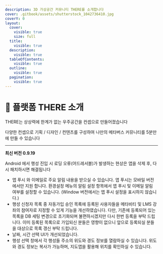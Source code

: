 ```yaml
---
description: 3D 가상공간 커뮤니티 THERE를 소개합니다
cover: .gitbook/assets/shutterstock_1042736410.jpg
coverY: 0
layout:
  cover:
    visible: true
    size: full
  title:
    visible: true
  description:
    visible: true
  tableOfContents:
    visible: true
  outline:
    visible: true
  pagination:
    visible: true
---
```


# 🌌 플랫폼 THERE 소개

THERE는 상상력에 한계가 없는 우주공간을 컨셉으로 만들어졌습니다

다양한 컨셉으로 기획 / 디자인 / 컨텐츠를 구성하여 나만의 메타버스 커뮤니티를 5분만에 만들 수 있습니다





***

**최신 버전 0.9.19**&#x20;

Android 에서 행성 진입 시 로딩 오류(어드레서블)가 발생하는 현상은 앱을 삭제 후, 다시 패치하시면 해결됩니다

* 앱 푸시 와 이메일로 주요 알림 내용을 받으실 수 있습니다. 앱 푸시는 모바일 버전에서만 지원 합니다. 환경설정 메뉴의 알림 설정 항목에서 앱 푸시 및 이메일 알림 여부를 설정할 수 있습니다. (Window 버전에서는 앱 푸시 설정을 표시하지 않습니다.)
* 행성 신청자 목록 중 자동가입 승인 목록에 등록된 사용자들을 메타비티 및 LMS 강좌의 참여자로 지정할 수 있게 기능을 개선하였습니다. 다만, 기존에 등록되어 있는 목록을 DB 세팅 변경으로 초기화되며 불편하시겠지만 다시 한번 등록을 부탁 드립니다. 이미 등록된 목록으로 가입되신 분들은 영향이 없으니 앞으로 등록되실 분들을 대상으로 목록 갱신 부탁 드립니다.
* 날짜, 시간 선택 UI가 개선되었습니다.
* 행성 선택 창에서 각 행성들 주소의 위도와 경도 정보를 열람하실 수 있습니다. 위도와 경도 정보는 복사가 가능하며, 지도앱을 활용해 위치를 확인하실 수 있습니다.



